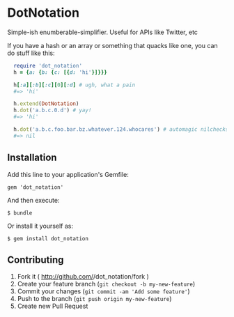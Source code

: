# DotNotation

Simple-ish enumberable-simplifier. Useful for APIs like Twitter, etc

If you have a hash or an array or something that quacks like one, you can do stuff like this:

```ruby
  require 'dot_notation'
  h = {a: {b: {c: [{d: 'hi'}]}}}

  h[:a][:b][:c][0][:d] # ugh, what a pain
  #=> 'hi'

  h.extend(DotNotation)
  h.dot('a.b.c.0.d') # yay!
  #=> 'hi'

  h.dot('a.b.c.foo.bar.bz.whatever.124.whocares') # automagic nilchecks
  #=> nil
```

## Installation

Add this line to your application's Gemfile:

    gem 'dot_notation'

And then execute:

    $ bundle

Or install it yourself as:

    $ gem install dot_notation

## Contributing

1. Fork it ( http://github.com/<my-github-username>/dot_notation/fork )
2. Create your feature branch (`git checkout -b my-new-feature`)
3. Commit your changes (`git commit -am 'Add some feature'`)
4. Push to the branch (`git push origin my-new-feature`)
5. Create new Pull Request
